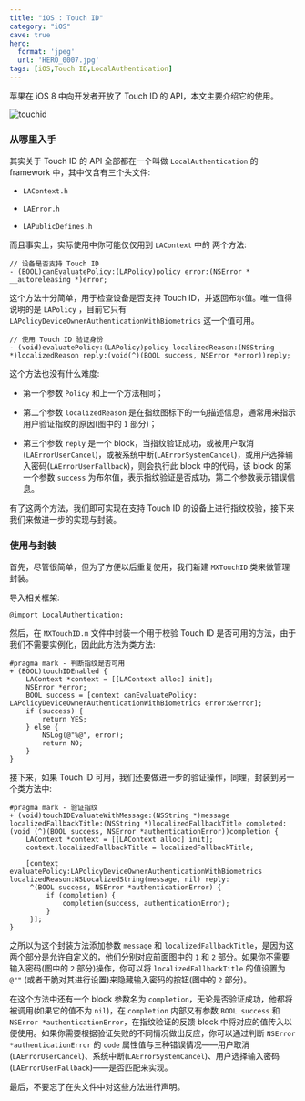 ```yaml
---
title: "iOS : Touch ID"
category: "iOS"
cave: true
hero:
  format: 'jpeg'
  url: 'HERO_0007.jpg'
tags: [iOS,Touch ID,LocalAuthentication]
---
```

苹果在 iOS 8 中向开发者开放了 Touch ID 的 API，本文主要介绍它的使用。

![touchid](https://img.blog.csdn.net/20151013122506583?watermark/2/text/aHR0cDovL2Jsb2cuY3Nkbi5uZXQv/font/5a6L5L2T/fontsize/400/fill/I0JBQkFCMA==/dissolve/70/gravity/Center)


### 从哪里入手

其实关于 Touch ID 的 API 全部都在一个叫做 `LocalAuthentication` 的  framework 中，其中仅含有三个头文件:

* `LAContext.h`

* `LAError.h`

* `LAPublicDefines.h`

而且事实上，实际使用中你可能仅仅用到 `LAContext` 中的	两个方法:

```objc
// 设备是否支持 Touch ID
- (BOOL)canEvaluatePolicy:(LAPolicy)policy error:(NSError * __autoreleasing *)error;

```

这个方法十分简单，用于检查设备是否支持 Touch ID，并返回布尔值。唯一值得说明的是 `LAPolicy` ，目前它只有 `LAPolicyDeviceOwnerAuthenticationWithBiometrics` 这一个值可用。

```objc
// 使用 Touch ID 验证身份
- (void)evaluatePolicy:(LAPolicy)policy localizedReason:(NSString *)localizedReason reply:(void(^)(BOOL success, NSError *error))reply;
```

这个方法也没有什么难度:

* 第一个参数 `Policy` 和上一个方法相同；

* 第二个参数 `localizedReason` 是在指纹图标下的一句描述信息，通常用来指示用户验证指纹的原因(图中的 `1` 部分)；

* 第三个参数 `reply` 是一个 block，当指纹验证成功，或被用户取消(`LAErrorUserCancel`)，或被系统中断(`LAErrorSystemCancel`)，或用户选择输入密码(`LAErrorUserFallback`)，则会执行此 block 中的代码，该 block 的第一个参数 `success` 为布尔值，表示指纹验证是否成功，第二个参数表示错误信息。

有了这两个方法，我们即可实现在支持 Touch ID 的设备上进行指纹校验，接下来我们来做进一步的实现与封装。

### 使用与封装

首先，尽管很简单，但为了方便以后重复使用，我们新建 `MXTouchID` 类来做管理封装。

导入相关框架:

```objc
@import LocalAuthentication;
```


然后，在 `MXTouchID.m` 文件中封装一个用于校验 Touch ID 是否可用的方法，由于我们不需要实例化，因此此方法为类方法:
```objc
#pragma mark - 判断指纹是否可用
+ (BOOL)touchIDEnabled {
    LAContext *context = [[LAContext alloc] init];
    NSError *error;
    BOOL success = [context canEvaluatePolicy: LAPolicyDeviceOwnerAuthenticationWithBiometrics error:&error];
    if (success) {
        return YES;
    } else {
        NSLog(@"%@", error);
        return NO;
    }
}
```


接下来，如果 Touch ID 可用，我们还要做进一步的验证操作，同理，封装到另一个类方法中:

```objc
#pragma mark - 验证指纹
+ (void)touchIDEvaluateWithMessage:(NSString *)message localizedFallbackTitle:(NSString *)localizedFallbackTitle completed:(void (^)(BOOL success, NSError *authenticationError))completion {
    LAContext *context = [[LAContext alloc] init];
    context.localizedFallbackTitle = localizedFallbackTitle;

    [context evaluatePolicy:LAPolicyDeviceOwnerAuthenticationWithBiometrics localizedReason:NSLocalizedString(message, nil) reply:
     ^(BOOL success, NSError *authenticationError) {
         if (completion) {
             completion(success, authenticationError);
         }
     }];
}
```

之所以为这个封装方法添加参数 `message` 和 `localizedFallbackTitle`，是因为这两个部分是允许自定义的，他们分别对应前面图中的 `1` 和 `2` 部分。如果你不需要输入密码(图中的 `2` 部分)操作，你可以将 `localizedFallbackTitle` 的值设置为 `@""` (或者干脆对其进行设置)来隐藏输入密码的按钮(图中的 `2` 部分)。

在这个方法中还有一个 block 参数名为 `completion`，无论是否验证成功，他都将被调用(如果它的值不为 `nil`)，在 `completion` 内部又有参数 `BOOL success` 和 `NSError *authenticationError`，在指纹验证的反馈 block 中将对应的值传入以便使用。如果你需要根据验证失败的不同情况做出反应，你可以通过判断 `NSError *authenticationError` 的 `code` 属性值与三种错误情况——用户取消(`LAErrorUserCancel`)、系统中断(`LAErrorSystemCancel`)、用户选择输入密码(`LAErrorUserFallback`)——是否匹配来实现。

最后，不要忘了在头文件中对这些方法进行声明。




